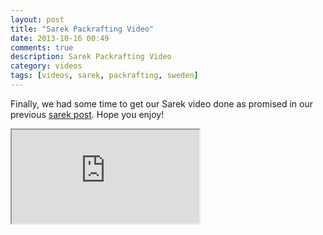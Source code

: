 ```yaml
---
layout: post
title: "Sarek Packrafting Video"
date: 2013-10-16 00:49
comments: true
description: Sarek Packrafting Video
category: videos
tags: [videos, sarek, packrafting, sweden]
---
```

Finally, we had some time to get our Sarek video done as promised in our previous <a href="http://hikeventures.com/hiking-and-packrafting-in-sarek-day-1/" target="_blank">sarek post</a>. Hope you enjoy! 

<div class="embed-responsive embed-responsive-16by9">
  <iframe class="embed-responsive-item" src="https://player.vimeo.com/video/76995626"></iframe>
</div>
